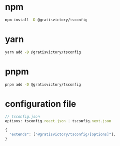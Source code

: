 # npm
```sh
npm install -D @gratisvictory/tsconfig
```
# yarn
```sh
yarn add -D @gratisvictory/tsconfig
```
# pnpm
```sh
pnpm add -D @gratisvictory/tsconfig 
```
# configuration file
```js
// tsconfig.json
options: tsconfig.react.json | tsconfig.next.json

{
  "extends": ["@gratisvictory/tsconfig/[options]"],
}
```